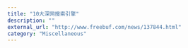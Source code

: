 ```yaml
---
title: "10大深网搜索引擎"
description: ""
external_url: "http://www.freebuf.com/news/137844.html"
category: "Miscellaneous"
---
```

